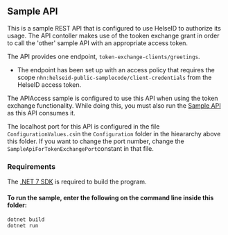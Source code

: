 ## Sample API

This is a sample REST API that is configured to use HelseID to authorize its usage. The API contoller makes use of the tooken exchange grant in order to call the 'other' sample API with an appropriate access token.

The API provides one endpoint, `token-exchange-clients/greetings`. 

* The endpoint has been set up with an access policy that requires the scope `nhn:helseid-public-samplecode/client-credentials` from the HelseID access token. 

The APIAccess sample is configured to use this API when using the token exchange functionality. While doing this, you must also run the [Sample API](../SampleApi/README.md) as this API consumes it.

The localhost port for this API is configured in the file `ConfigurationValues.cs`in the `Configuration` folder in the hieararchy above this folder. If you want to change the port number, change the `SampleApiForTokenExchangePort`constant in that file.

### Requirements

The [.NET 7 SDK](https://dotnet.microsoft.com/en-us/download/dotnet/7.0) is required to build the program.

#### To run the sample, enter the following on the command line inside this folder:
```
dotnet build
dotnet run
```
